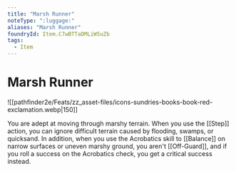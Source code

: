 ```yaml
---
title: "Marsh Runner"
noteType: ":luggage:"
aliases: "Marsh Runner"
foundryId: Item.C7wBTTaDMLiWSuZb
tags:
  - Item
---
```


# Marsh Runner
![[pathfinder2e/Feats/zz_asset-files/icons-sundries-books-book-red-exclamation.webp|150]]

You are adept at moving through marshy terrain. When you use the [[Step]] action, you can ignore difficult terrain caused by flooding, swamps, or quicksand. In addition, when you use the Acrobatics skill to [[Balance]] on narrow surfaces or uneven marshy ground, you aren't [[Off-Guard]], and if you roll a success on the Acrobatics check, you get a critical success instead.
